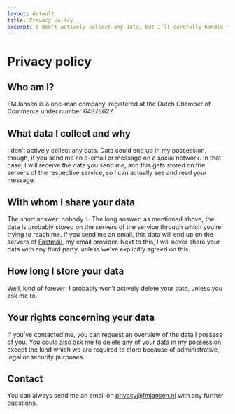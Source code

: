 ```yaml
---
layout: default
title: Privacy policy
excerpt: I don’t actively collect any data, but I’ll carefully handle the data you send me.
---
```


# Privacy policy

## Who am I?
FMJansen is a one-man company, registered at the Dutch Chamber of Commerce under number 64878627.

## What data I collect and why
I don’t actively collect any data. Data could end up in my possession, though, if you send me an e-email or message on a social network. In that case, I will receive the data you send me, and this gets stored on the servers of the respective service, so I can actually see and read your message.

## With whom I share your data
The short answer: nobody ✨ The long answer: as mentioned above, the data is probably stored on the servers of the service through which you’re trying to reach me. If you send me an email, this data will end up on the servers of [Fastmail](https://www.fastmail.com/), my email provider. Next to this, I will never share your data with any third party, unless we’ve explicitly agreed on this.

## How long I store your data
Well, kind of forever; I probably won’t actively delete your data, unless you ask me to.

## Your rights concerning your data
If you’ve contacted me, you can request an overview of the data I possess of you. You could also ask me to delete any of your data in my possession, except the kind which we are required to store because of administrative, legal or security purposes.

## Contact
You can always send me an email on privacy@fmjansen.nl with any further questions.

